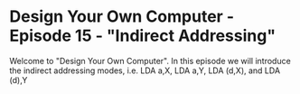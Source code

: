 # Design Your Own Computer - Episode 15 - "Indirect Addressing"

Welcome to "Design Your Own Computer".  In this episode we will introduce the
indirect addressing modes, i.e. LDA a,X, LDA a,Y, LDA (d,X), and LDA (d),Y
